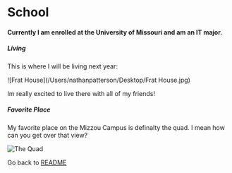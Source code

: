 # School

#### Currently I am enrolled at the University of Missouri and am an IT major.

##### Living 

This is where I will be living next year: 

![Frat House](/Users/nathanpatterson/Desktop/Frat House.jpg)

Im really excited to live there with all of my friends!

##### Favorite Place

My favorite place on the Mizzou Campus is definalty the quad. I mean how can you get over that view?

![The Quad](/Users/nathanpatterson/Desktop/COloum.jpg)



Go back to [README](READ.md)

